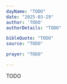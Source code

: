 ```yaml
---
dayName: "TODO"
date: "2025-03-29"
author: 'TODO'
authorDetails: "TODO"

bibleQuote: "TODO"
source: "TODO"

prayer: "TODO"

---
```


TODO
